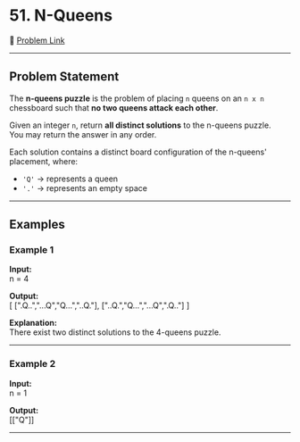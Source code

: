 # 51. N-Queens

🔗 [Problem Link](https://leetcode.com/problems/n-queens/)

---

## Problem Statement
The **n-queens puzzle** is the problem of placing `n` queens on an `n x n` chessboard such that **no two queens attack each other**.

Given an integer `n`, return **all distinct solutions** to the n-queens puzzle.  
You may return the answer in any order.

Each solution contains a distinct board configuration of the n-queens' placement, where:
- `'Q'` → represents a queen
- `'.'` → represents an empty space

---

## Examples

### Example 1
**Input:**  
n = 4

**Output:**  
[
[".Q..","...Q","Q...","..Q."],
["..Q.","Q...","...Q",".Q.."]
]

**Explanation:**  
There exist two distinct solutions to the 4-queens puzzle.

---

### Example 2
**Input:**  
n = 1

**Output:**  
[["Q"]]

---
